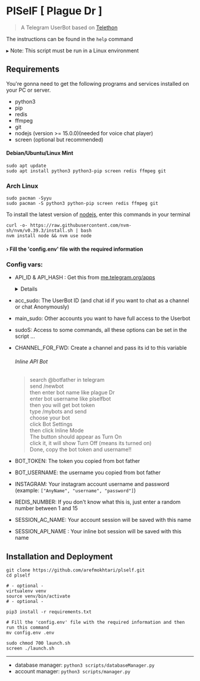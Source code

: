 
# PlSelF [ Plague Dr ]

> A Telegram UserBot based on [Telethon](https://github.com/LonamiWebs/Telethon)

 The instructions can be found in the `help` command

▸ Note: This script must be run in a Linux environment


## Requirements

You're gonna need to get the following programs and services installed on your PC or server.

* python3
* pip
* redis
* ffmpeg
* git
* nodejs (version >= 15.0.0)(needed for voice chat player)
* screen (optional but recommended)


#### Debian/Ubuntu/Linux Mint
```
sudo apt update
sudo apt install python3 python3-pip screen redis ffmpeg git
```

### Arch Linux
```
sudo pacman -Syyu
sudo pacman -S python3 python-pip screen redis ffmpeg git
```

To install the latest version of [nodejs](https://github.com/nvm-sh/nvm#installing-and-updating), enter this commands in your terminal
```
curl -o- https://raw.githubusercontent.com/nvm-sh/nvm/v0.39.3/install.sh | bash
nvm install node && nvm use node
```

#### › Fill the 'config.env' file with the required information


### Config vars:

* API_ID & API_HASH : Get this from [me.telegram.org/apps](me.telegram.org/apps)
  <details>

    > You need an API_ID & API_HASH to use this UserBot.
    >
    > Get the APP ID and API Hash at [my.telegram.org](https://my.telegram.org/apps)
    >
    > If you need help, [read this](https://telegra.ph/How-to-get-Telegram-APP-ID--API-HASH-02-08)
  </details>
* acc_sudo: The UserBot ID (and chat id if you want to chat as a channel or chat Anonymously)
* main_sudo: Other accounts you want to have full access to the Userbot
* sudoS: Access to some commands, all these options can be set in the script ...
* CHANNEL_FOR_FWD: Create a channel and pass its id to this variable
  ###### Inline API Bot
    > search @botfather in telegram <br>
    > send /newbot <br>
    > then enter bot name like plague Dr <br>
    > enter bot username like plselfbot <br>
    > then you will get bot token <br>
    > type /mybots and send <br>
    > choose your bot <br>
    > click Bot Settings <br>
    > then click Inline Mode <br>
    > The button should appear as Turn On <br>
    > click it, it will show Turn Off (means its turned on) <br>
    > Done, copy the bot token and username!! 
 
* BOT_TOKEN: The token you copied from bot father
* BOT_USERNAME:  the username you copied from bot father
* INSTAGRAM:  Your instagram account username and password (example: `["AnyName", "username", "password"]`)
* REDIS_NUMBER: If you don't know what this is, just enter a random number between 1 and 15
* SESSION_AC_NAME: Your account session will be saved with this name
* SESSION_API_NAME :  Your inline bot session will be saved with this name

## Installation and Deployment
```
git clone https://github.com/arefmokhtari/plself.git
cd plself

# - optional -
virtualenv venv
source venv/bin/activate
# - optional -

pip3 install -r requirements.txt

# Fill the 'config.env' file with the required information and then run this command
mv config.env .env

sudo chmod 700 launch.sh
screen ./launch.sh

```

<hr>

* database manager: `python3 scripts/databaseManager.py`
* account manager: `python3 scripts/manager.py`
